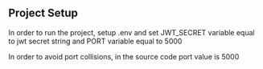 ## Project Setup

In order to run the project, setup .env and set JWT_SECRET variable equal to jwt secret string and PORT variable equal to 5000

In order to avoid port collisions, in the source code port value is 5000